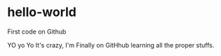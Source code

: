 # hello-world
First code on Github

YO yo Yo It's crazy, I'm Finally on GitHhub learning all the proper stuffs. 
